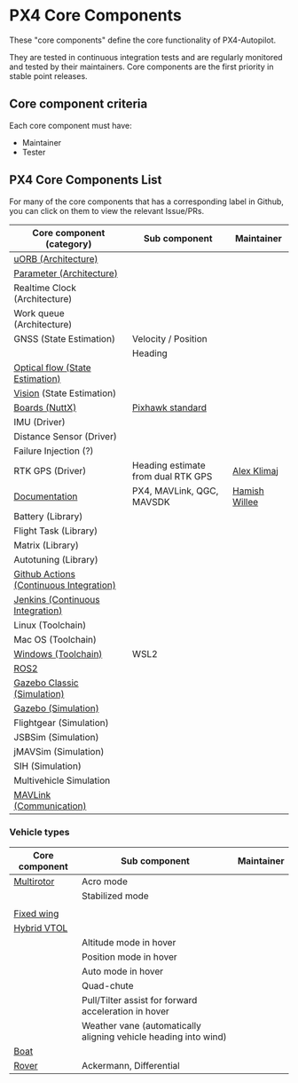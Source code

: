 # PX4 Core Components

These "core components" define the core functionality of PX4-Autopilot.

They are tested in continuous integration tests and are regularly monitored and tested by their maintainers.
Core components are the first priority in stable point releases.

## Core component criteria

Each core component must have:

- Maintainer
- Tester

## PX4 Core Components List

For many of the core components that has a corresponding label in Github, you can click on them to view the relevant Issue/PRs.

| Core component (category)                                                          | Sub component                        | Maintainer                                       |
| ---------------------------------------------------------------------------------- | ------------------------------------ | ------------------------------------------------ |
| [uORB (Architecture)][uORB (Architecture)]                                         |                                      |                                                  |
| [Parameter (Architecture)][Parameter (Architecture)]                               |                                      |                                                  |
| Realtime Clock (Architecture)                                                      |                                      |                                                  |
| Work queue (Architecture)                                                          |                                      |                                                  |
| GNSS (State Estimation)                                                            | Velocity / Position                  |                                                  |
|                                                                                    | Heading                              |                                                  |
| [Optical flow (State Estimation)][Optical flow (State Estimation)]                 |                                      |                                                  |
| [Vision][Vision] (State Estimation)                                                |                                      |                                                  |
| [Boards (NuttX)][Boards (NuttX)]                                                   | [Pixhawk standard][Pixhawk standard] |                                                  |
| IMU (Driver)                                                                       |                                      |                                                  |
| Distance Sensor (Driver)                                                           |                                      |                                                  |
| Failure Injection (?)                                                              |                                      |                                                  |
| RTK GPS (Driver)                                                                   | Heading estimate from dual RTK GPS   | [Alex Klimaj](https://github.com/AlexKlimaj)     |
| [Documentation][Documentation]                                                     | PX4, MAVLink, QGC, MAVSDK            | [Hamish Willee](https://github.com/hamishwillee) |
| Battery (Library)                                                                  |                                      |                                                  |
| Flight Task (Library)                                                              |                                      |                                                  |
| Matrix (Library)                                                                   |                                      |                                                  |
| Autotuning (Library)                                                               |                                      |                                                  |
| [Github Actions (Continuous Integration)][Github Actions (Continuous Integration)] |                                      |                                                  |
| [Jenkins (Continuous Integration)][Jenkins (Continuous Integration)]               |                                      |                                                  |
| Linux (Toolchain)                                                                  |                                      |                                                  |
| Mac OS (Toolchain)                                                                 |                                      |                                                  |
| [Windows (Toolchain)][Windows (Toolchain)]                                         | WSL2                                 |                                                  |
| [ROS2][ROS2]                                                                       |                                      |                                                  |
| [Gazebo Classic (Simulation)][Gazebo Classic (Simulation)]                         |                                      |                                                  |
| [Gazebo (Simulation)][Gazebo (Simulation)]                                         |                                      |                                                  |
| Flightgear (Simulation)                                                            |                                      |                                                  |
| JSBSim (Simulation)                                                                |                                      |                                                  |
| jMAVSim (Simulation)                                                               |                                      |                                                  |
| SIH (Simulation)                                                                   |                                      |                                                  |
| Multivehicle Simulation                                                            |                                      |                                                  |
| [MAVLink (Communication)][MAVLink (Communication)]                                 |                                      |                                                  |

[uORB (Architecture)]: https://github.com/PX4/PX4-Autopilot/issues?q=label%3AUorb+
[Parameter (Architecture)]: https://github.com/PX4/PX4-Autopilot/issues?q=label%3AParameter+
[Documentation]: https://github.com/PX4/PX4-Autopilot/issues?q=label%3A%22Documentation+%F0%9F%93%91%22
[Optical flow (State Estimation)]: https://github.com/PX4/PX4-Autopilot/issues?q=label%3A%22Optical+flow+%F0%9F%91%81%EF%B8%8F%E2%80%8D%F0%9F%97%A8%EF%B8%8F%22
[Vision]: https://github.com/PX4/PX4-Autopilot/issues?q=label%3Avision
[Boards (NuttX)]: https://github.com/PX4/PX4-Autopilot/issues?q=label%3A%22Boards+%28flight+controller%29+%F0%9F%8D%AB%22+
[Pixhawk standard]: https://github.com/PX4/PX4-Autopilot/issues?q=label%3Apixhawk
[MAVLink (Communication)]: https://github.com/PX4/PX4-Autopilot/issues?q=label%3A%22Communication+%28MAVLink%29+%F0%9F%93%A1%22
[Github Actions (Continuous Integration)]: https://github.com/PX4/PX4-Autopilot/issues?q=label%3A%22CI+%F0%9F%A4%96%22
[Jenkins (Continuous Integration)]: https://github.com/PX4/PX4-Autopilot/issues?q=label%3Ajenkins-ci
[Windows (Toolchain)]: https://github.com/PX4/PX4-Autopilot/issues?q=label%3Awindows
[ROS2]: https://github.com/PX4/PX4-Autopilot/issues?q=label%3AROS2
[Gazebo Classic (Simulation)]: https://github.com/PX4/PX4-Autopilot/issues?q=label%3A%22gazebo+classic%22
[Gazebo (Simulation)]: https://github.com/PX4/PX4-Autopilot/issues?q=label%3Agazebo

### Vehicle types

| Core component             | Sub component                                                   | Maintainer |
| -------------------------- | --------------------------------------------------------------- | ---------- |
| [Multirotor][Multirotor]   | Acro mode                                                       |            |
|                            | Stabilized mode                                                 |            |
|                            |                                                                 |
| [Fixed wing][Fixed wing]   |                                                                 |
| [Hybrid VTOL][Hybrid VTOL] |                                                                 |
|                            | Altitude mode in hover                                          |
|                            | Position mode in hover                                          |
|                            | Auto mode in hover                                              |            |
|                            | Quad-chute                                                      |            |
|                            | Pull/Tilter assist for forward acceleration in hover            |            |
|                            | Weather vane (automatically aligning vehicle heading into wind) |            |
| [Boat][Boat]               |                                                                 |            |
| [Rover][Rover]             | Ackermann, Differential                                         |            |

[Multirotor]: https://github.com/PX4/PX4-Autopilot/issues?q=label%3A%22Multirotor+%F0%9F%9B%B8%22
[Fixed wing]: https://github.com/PX4/PX4-Autopilot/issues?q=label%3A%22Fixed+Wing+%F0%9F%9B%A9%EF%B8%8F%22
[Hybrid VTOL]: https://github.com/PX4/PX4-Autopilot/issues?q=label%3A%22Hybrid+VTOL+%F0%9F%9B%A9%EF%B8%8F%F0%9F%9A%81%22
[Boat]: https://github.com/PX4/PX4-Autopilot/issues?q=label%3A%22Boat+%F0%9F%9A%A4%22
[Rover]: https://github.com/PX4/PX4-Autopilot/issues?q=label%3A%22Rover+%F0%9F%9A%99%22
